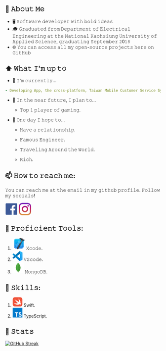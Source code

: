 ## :book: 𝙰𝚋𝚘𝚞𝚝 𝙼𝚎
- 🖥 𝚂𝚘𝚏𝚝𝚠𝚊𝚛𝚎 𝚍𝚎𝚟𝚎𝚕𝚘𝚙𝚎𝚛 𝚠𝚒𝚝𝚑 𝚋𝚘𝚕𝚍 𝚒𝚍𝚎𝚊𝚜
- 🎓 𝙶𝚛𝚊𝚍𝚞𝚊𝚝𝚎𝚍 𝚏𝚛𝚘𝚖 𝙳𝚎𝚙𝚊𝚛𝚝𝚖𝚎𝚗𝚝 𝚘𝚏 𝙴𝚕𝚎𝚌𝚝𝚛𝚒𝚌𝚊𝚕 𝙴𝚗𝚐𝚒𝚗𝚎𝚎𝚛𝚒𝚗𝚐 𝚊𝚝 𝚝𝚑𝚎 𝙽𝚊𝚝𝚒𝚘𝚗𝚊𝚕 𝙺𝚊𝚘𝚑𝚜𝚒𝚞𝚗𝚐 𝚄𝚗𝚒𝚟𝚎𝚛𝚜𝚒𝚝𝚢 𝚘𝚏 𝙰𝚙𝚙𝚕𝚒𝚎𝚍 𝚂𝚌𝚒𝚎𝚗𝚌𝚎, 𝚐𝚛𝚊𝚍𝚞𝚊𝚝𝚒𝚗𝚐 𝚂𝚎𝚙𝚝𝚎𝚖𝚋𝚎𝚛 𝟸0𝟷𝟾
- 🌐 𝚈𝚘𝚞 𝚌𝚊𝚗 𝚊𝚌𝚌𝚎𝚜𝚜 𝚊𝚕𝚕 𝚖𝚢 𝚘𝚙𝚎𝚗-𝚜𝚘𝚞𝚛𝚌𝚎 𝚙𝚛𝚘𝚓𝚎𝚌𝚝𝚜 𝚑𝚎𝚛𝚎 𝚘𝚗 𝙶𝚒𝚝𝙷𝚞𝚋

## ⬆ 𝚆𝚑𝚊𝚝 𝙸'𝚖 𝚞𝚙 𝚝𝚘
  - 🔨 𝙸'𝚖 𝚌𝚞𝚛𝚛𝚎𝚗𝚝𝚕𝚢...
  ```yaml
  - Developing App, the cross-platform, Taiwan Mobile Customer Service System!
  ```

  - 🎯 𝙸𝚗 𝚝𝚑𝚎 𝚗𝚎𝚊𝚛 𝚏𝚞𝚝𝚞𝚛𝚎, 𝙸 𝚙𝚕𝚊𝚗 𝚝𝚘...

    - 𝚃𝚘𝚙 𝟷 𝚙𝚕𝚊𝚢𝚎𝚛 𝚘𝚏 𝚐𝚊𝚖𝚒𝚗𝚐.
  - 🤞 𝙾𝚗𝚎 𝚍𝚊𝚢 𝙸 𝚑𝚘𝚙𝚎 𝚝𝚘...

    - 𝙷𝚊𝚟𝚎 𝚊 𝚛𝚎𝚕𝚊𝚝𝚒𝚘𝚗𝚜𝚑𝚒𝚙.

    - 𝙵𝚊𝚖𝚘𝚞𝚜 𝙴𝚗𝚐𝚒𝚗𝚎𝚎𝚛.

    - 𝚃𝚛𝚊𝚟𝚎𝚕𝚒𝚗𝚐 𝙰𝚛𝚘𝚞𝚗𝚍 𝚝𝚑𝚎 𝚆𝚘𝚛𝚕𝚍.

    - 𝚁𝚒𝚌𝚑.

## 📫 𝙷𝚘𝚠 𝚝𝚘 𝚛𝚎𝚊𝚌𝚑 𝚖𝚎:
𝚈𝚘𝚞 𝚌𝚊𝚗 𝚛𝚎𝚊𝚌𝚑 𝚖𝚎 𝚊𝚝 𝚝𝚑𝚎 𝚎𝚖𝚊𝚒𝚕 𝚒𝚗 𝚖𝚢 𝚐𝚒𝚝𝚑𝚞𝚋 𝚙𝚛𝚘𝚏𝚒𝚕𝚎. 𝙵𝚘𝚕𝚕𝚘𝚠 𝚖𝚢 𝚜𝚘𝚌𝚒𝚊𝚕𝚜!

[<img src="https://github.com/Drbingbing/Drbingbing/blob/3b95aa3af52ee9c7d1ba9af76a267d586b4d2b77/socials/facebook-original.svg" height="40em" align="center" alt="Follow BingBing on Facebook" title="Follow BingBing on Facebook"/>](https://www.facebook.com/zhong.b.chen)
[<img src="https://github.com/Drbingbing/Drbingbing/blob/3b95aa3af52ee9c7d1ba9af76a267d586b4d2b77/socials/instagram.svg" height="40em" align="center" alt="Follow BingBing on Instgram" title="Follow BingBing on Instgram"/>](https://www.instagram.com/dr.bin9bin9)

## :hammer: 𝙿𝚛𝚘𝚏𝚒𝚌𝚒𝚎𝚗𝚝 𝚃𝚘𝚘𝚕𝚜:
1. <img src="https://github.com/devicons/devicon/blob/master/icons/xcode/xcode-original.svg" width="40" height="40"/> 𝚇𝚌𝚘𝚍𝚎.
2. <img src="https://github.com/devicons/devicon/blob/master/icons/vscode/vscode-original.svg" width="32" height="32"/> 𝚅𝚂𝚌𝚘𝚍𝚎.
3. <img src="https://github.com/devicons/devicon/blob/master/icons/mongodb/mongodb-original.svg" width="36" height="36"/> 𝙼𝚘𝚗𝚐𝚘𝙳𝙱.

## :toolbox: 𝚂𝚔𝚒𝚕𝚕𝚜:
1. <img src="https://github.com/devicons/devicon/blob/master/icons/swift/swift-original.svg" width="32" height="32"/> Swift.
2. <img src="https://github.com/devicons/devicon/blob/master/icons/typescript/typescript-original.svg" width="32" height="32"/> TypeScript.

## :bell: 𝚂𝚝𝚊𝚝𝚜

[![GitHub Streak](https://streak-stats.demolab.com/?user=Drbingbing)](https://git.io/streak-stats)
